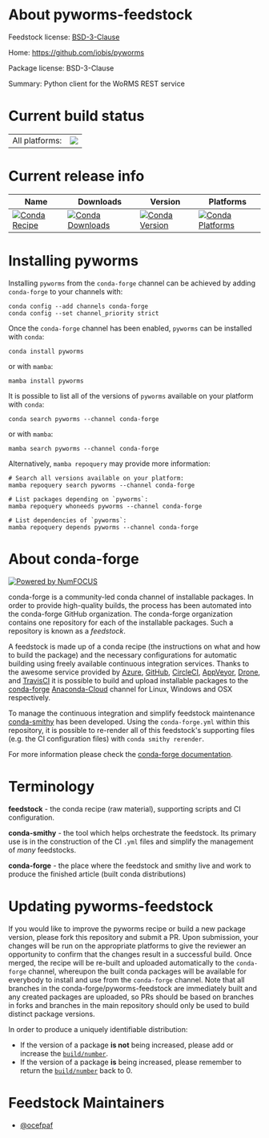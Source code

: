 About pyworms-feedstock
=======================

Feedstock license: [BSD-3-Clause](https://github.com/conda-forge/pyworms-feedstock/blob/main/LICENSE.txt)

Home: https://github.com/iobis/pyworms

Package license: BSD-3-Clause

Summary: Python client for the WoRMS REST service

Current build status
====================


<table><tr><td>All platforms:</td>
    <td>
      <a href="https://dev.azure.com/conda-forge/feedstock-builds/_build/latest?definitionId=11993&branchName=main">
        <img src="https://dev.azure.com/conda-forge/feedstock-builds/_apis/build/status/pyworms-feedstock?branchName=main">
      </a>
    </td>
  </tr>
</table>

Current release info
====================

| Name | Downloads | Version | Platforms |
| --- | --- | --- | --- |
| [![Conda Recipe](https://img.shields.io/badge/recipe-pyworms-green.svg)](https://anaconda.org/conda-forge/pyworms) | [![Conda Downloads](https://img.shields.io/conda/dn/conda-forge/pyworms.svg)](https://anaconda.org/conda-forge/pyworms) | [![Conda Version](https://img.shields.io/conda/vn/conda-forge/pyworms.svg)](https://anaconda.org/conda-forge/pyworms) | [![Conda Platforms](https://img.shields.io/conda/pn/conda-forge/pyworms.svg)](https://anaconda.org/conda-forge/pyworms) |

Installing pyworms
==================

Installing `pyworms` from the `conda-forge` channel can be achieved by adding `conda-forge` to your channels with:

```
conda config --add channels conda-forge
conda config --set channel_priority strict
```

Once the `conda-forge` channel has been enabled, `pyworms` can be installed with `conda`:

```
conda install pyworms
```

or with `mamba`:

```
mamba install pyworms
```

It is possible to list all of the versions of `pyworms` available on your platform with `conda`:

```
conda search pyworms --channel conda-forge
```

or with `mamba`:

```
mamba search pyworms --channel conda-forge
```

Alternatively, `mamba repoquery` may provide more information:

```
# Search all versions available on your platform:
mamba repoquery search pyworms --channel conda-forge

# List packages depending on `pyworms`:
mamba repoquery whoneeds pyworms --channel conda-forge

# List dependencies of `pyworms`:
mamba repoquery depends pyworms --channel conda-forge
```


About conda-forge
=================

[![Powered by
NumFOCUS](https://img.shields.io/badge/powered%20by-NumFOCUS-orange.svg?style=flat&colorA=E1523D&colorB=007D8A)](https://numfocus.org)

conda-forge is a community-led conda channel of installable packages.
In order to provide high-quality builds, the process has been automated into the
conda-forge GitHub organization. The conda-forge organization contains one repository
for each of the installable packages. Such a repository is known as a *feedstock*.

A feedstock is made up of a conda recipe (the instructions on what and how to build
the package) and the necessary configurations for automatic building using freely
available continuous integration services. Thanks to the awesome service provided by
[Azure](https://azure.microsoft.com/en-us/services/devops/), [GitHub](https://github.com/),
[CircleCI](https://circleci.com/), [AppVeyor](https://www.appveyor.com/),
[Drone](https://cloud.drone.io/welcome), and [TravisCI](https://travis-ci.com/)
it is possible to build and upload installable packages to the
[conda-forge](https://anaconda.org/conda-forge) [Anaconda-Cloud](https://anaconda.org/)
channel for Linux, Windows and OSX respectively.

To manage the continuous integration and simplify feedstock maintenance
[conda-smithy](https://github.com/conda-forge/conda-smithy) has been developed.
Using the ``conda-forge.yml`` within this repository, it is possible to re-render all of
this feedstock's supporting files (e.g. the CI configuration files) with ``conda smithy rerender``.

For more information please check the [conda-forge documentation](https://conda-forge.org/docs/).

Terminology
===========

**feedstock** - the conda recipe (raw material), supporting scripts and CI configuration.

**conda-smithy** - the tool which helps orchestrate the feedstock.
                   Its primary use is in the construction of the CI ``.yml`` files
                   and simplify the management of *many* feedstocks.

**conda-forge** - the place where the feedstock and smithy live and work to
                  produce the finished article (built conda distributions)


Updating pyworms-feedstock
==========================

If you would like to improve the pyworms recipe or build a new
package version, please fork this repository and submit a PR. Upon submission,
your changes will be run on the appropriate platforms to give the reviewer an
opportunity to confirm that the changes result in a successful build. Once
merged, the recipe will be re-built and uploaded automatically to the
`conda-forge` channel, whereupon the built conda packages will be available for
everybody to install and use from the `conda-forge` channel.
Note that all branches in the conda-forge/pyworms-feedstock are
immediately built and any created packages are uploaded, so PRs should be based
on branches in forks and branches in the main repository should only be used to
build distinct package versions.

In order to produce a uniquely identifiable distribution:
 * If the version of a package **is not** being increased, please add or increase
   the [``build/number``](https://docs.conda.io/projects/conda-build/en/latest/resources/define-metadata.html#build-number-and-string).
 * If the version of a package **is** being increased, please remember to return
   the [``build/number``](https://docs.conda.io/projects/conda-build/en/latest/resources/define-metadata.html#build-number-and-string)
   back to 0.

Feedstock Maintainers
=====================

* [@ocefpaf](https://github.com/ocefpaf/)

